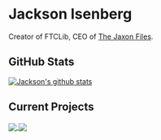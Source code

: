 # Jackson Isenberg

Creator of FTCLib, CEO of [The Jaxon Files](http://www.jaxonfiles.com/).

## GitHub Stats
[![Jackson's github stats](https://github-readme-stats.vercel.app/api?username=jiceberg)](https://github.com/anuraghazra/github-readme-stats)

## Current Projects
<a href="https://github.com/FTCLib/FTCLib">
  <img align="center" src="https://github-readme-stats.vercel.app/api/pin/?username=FTCLib&repo=FTCLib&theme=radical" />
</a>
<a href="https://github.com/JIceberg/the_jaxon_files">
  <img align="center" src="https://github-readme-stats.vercel.app/api/pin/?username=jiceberg&repo=the_jaxon_files&theme=radical" />
</a>

<!--
**JIceberg/jiceberg** is a ✨ _special_ ✨ repository because its `README.md` (this file) appears on your GitHub profile.

Here are some ideas to get you started:

- 🔭 I’m currently working on ...
- 🌱 I’m currently learning ...
- 👯 I’m looking to collaborate on ...
- 🤔 I’m looking for help with ...
- 💬 Ask me about ...
- 📫 How to reach me: ...
- 😄 Pronouns: ...
- ⚡ Fun fact: ...
-->
